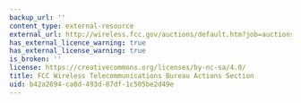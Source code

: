 ```yaml
---
backup_url: ''
content_type: external-resource
external_url: http://wireless.fcc.gov/auctions/default.htm?job=auctions_home
has_external_licence_warning: true
has_external_license_warning: true
is_broken: ''
license: https://creativecommons.org/licenses/by-nc-sa/4.0/
title: FCC Wireless Telecommunications Bureau Actions Section
uid: b42a2694-ca8d-493d-87df-1c505be2d49e
---
```


